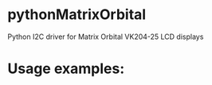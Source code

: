 # pythonMatrixOrbital
Python I2C driver for Matrix Orbital VK204-25 LCD displays
<h1>Usage examples:
